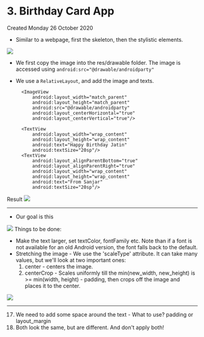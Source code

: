 # 3. Birthday Card App
Created Monday 26 October 2020


* Similar to a webpage, first the skeleton, then the stylistic elements.

![](./3._Birthday_Card_App/pasted_image.png)

* We first copy the image into the res/drawable folder. The image is accessed using ``android:src="@drawable/androidparty"``
* We use a ``RelativeLayout``, and add the image and texts.

	<RelativeLayout xmlns:android="http://schemas.android.com/apk/res/android"
	    xmlns:tools="http://schemas.android.com/tools"
	    android:layout_width="match_parent"
	    android:layout_height="match_parent"
	    tools:context=".MainActivity">
	
	    <ImageView
	        android:layout_width="match_parent"
	        android:layout_height="match_parent"
	        android:src="@drawable/androidparty"
	        android:layout_centerHorizontal="true"
	        android:layout_centerVertical="true"/>
	
	    <TextView
	        android:layout_width="wrap_content"
	        android:layout_height="wrap_content"
	        android:text="Happy Birthday Jatin"
	        android:textSize="20sp"/>
	    <TextView
	        android:layout_alignParentBottom="true"
	        android:layout_alignParentRight="true"
	        android:layout_width="wrap_content"
	        android:layout_height="wrap_content"
	        android:text="From Sanjar"
	        android:textSize="20sp"/>
	</RelativeLayout>

Result
![](./3._Birthday_Card_App/pasted_image001.png)

*****


* Our goal is this

![](./3._Birthday_Card_App/pasted_image002.png)
Things to be done:

* Make the text larger, set textColor, fontFamily etc. Note than if a font is not available for an old Android version, the font falls back to the default.
* Stretching the image - We use the 'scaleType' attribute. It can take many values, but we'll look at two important ones:
	1. center - centers the image.
	2. centerCrop - Scales uniformly till the min(new_width, new_height) is >= min(width, height) - padding, then crops off the image and places it to the center.

![](./3._Birthday_Card_App/pasted_image003.png)

*****


17. We need to add some space around the text - What to use? padding or layout_margin
18. Both look the same, but are different. And don't apply both!


